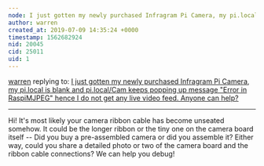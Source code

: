```yaml
---
node: I just gotten my newly purchased Infragram Pi Camera, my pi.local is blank and pi.local/Cam keeps popping up message "Error in RaspiMJPEG" hence I do not get any live video feed. Anyone can help?
author: warren
created_at: 2019-07-09 14:35:24 +0000
timestamp: 1562682924
nid: 20045
cid: 25011
uid: 1
---
```




[warren](../profile/warren) replying to: [I just gotten my newly purchased Infragram Pi Camera, my pi.local is blank and pi.local/Cam keeps popping up message "Error in RaspiMJPEG" hence I do not get any live video feed. Anyone can help?](../notes/willieong/07-09-2019/i-just-gotten-my-newly-purchased-infragram-pi-camera-my-pi-local-is-blank-and-pi-local-cam-keeps-popping-up-message-error-in-raspimjpeg-hence-i-do-not-get-any-live-video-feed-anyone-can-help)

----
Hi! It's most likely your camera ribbon cable has become unseated somehow. It could be the longer ribbon or the tiny one on the camera board itself -- Did you buy a pre-assembled camera or did you assemble it? Either way, could you share a detailed photo or two of the camera board and the ribbon cable connections? We can help you debug! 
